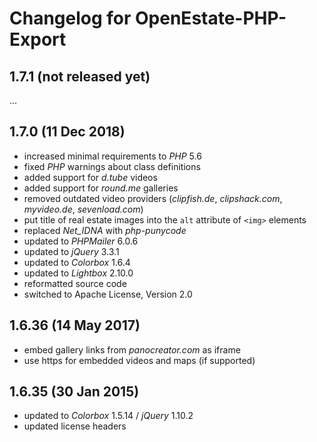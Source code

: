 Changelog for OpenEstate-PHP-Export
===================================


1.7.1 (not released yet)
------------------------

...


1.7.0 (11 Dec 2018)
-------------------

-   increased minimal requirements to *PHP* 5.6
-   fixed *PHP* warnings about class definitions
-   added support for *d.tube* videos 
-   added support for *round.me* galleries
-   removed outdated video providers (*clipfish.de*, *clipshack.com*, *myvideo.de*, *sevenload.com*)
-   put title of real estate images into the `alt` attribute of `<img>` elements
-   replaced *Net_IDNA* with *php-punycode*
-   updated to *PHPMailer* 6.0.6
-   updated to *jQuery* 3.3.1
-   updated to *Colorbox* 1.6.4
-   updated to *Lightbox* 2.10.0
-   reformatted source code
-   switched to Apache License, Version 2.0


1.6.36 (14 May 2017)
--------------------

-   embed gallery links from *panocreator.com* as iframe
-   use https for embedded videos and maps (if supported)


1.6.35 (30 Jan 2015)
--------------------

-   updated to *Colorbox* 1.5.14 / *jQuery* 1.10.2
-   updated license headers
